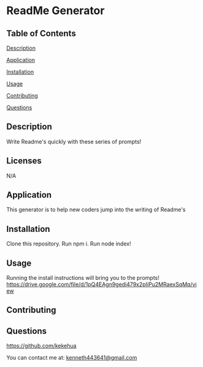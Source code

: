 # ReadMe Generator

  ## Table of Contents

  [Description](#description)

  [Application](#application)

  [Installation](#installation)

  [Usage](#usage)

  [Contributing](#contributing)

  [Questions](#questions)

  ## Description
Write Readme's quickly with these series of prompts!

  ## Licenses
N/A

  ## Application
This generator is to help new coders jump into the writing of Readme's

  ## Installation
Clone this repository. Run npm i. Run node index!

  ## Usage
Running the install instructions will bring you to the prompts!
https://drive.google.com/file/d/1pQ4EAgn9gedi479x2pIiPu2MRaexSqMq/view
  ## Contributing


  
  ## Questions
  https://github.com/kekehua 

  You can contact me at: kenneth443641@gmail.com
